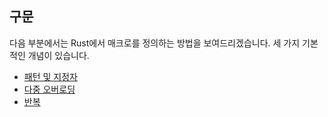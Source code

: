 ## 구문

다음 부분에서는 Rust에서 매크로를 정의하는 방법을 보여드리겠습니다.
세 가지 기본적인 개념이 있습니다.

- [패턴 및 지정자][designators]
- [다중 오버로딩][overloading]
- [반복][repetition]

[designators]: designators.md
[overloading]: overload.md
[repetition]: repeat.md
